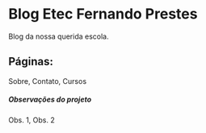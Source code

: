 # Blog Etec Fernando Prestes

Blog da nossa querida escola.

## Páginas:

Sobre, Contato, Cursos

##### Observações do projeto

Obs. 1, Obs. 2